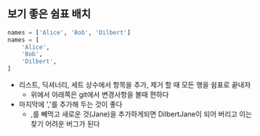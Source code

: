 ## 보기 좋은 쉼표 배치

```python
names = ['Alice', 'Bob', 'Dilbert']
names = [
    'Alice',
    'Bob',
    'Dilbert',
]
```

- 리스트, 딕셔너리, 세트 상수에서 항목을 추가, 제거 할 때 모든 행을 쉼표로 끝내자
    - 위에서 아래쪽은 git에서 변경사항을 볼때 편하다
- 마지막에 ','를 추가해 두는 것이 좋다
    - ,를 빼먹고 새로운 것(Jane)을 추가하게되면 DilbertJane이 되어 버리고 이는 찾기 어려운 버그가 된다 